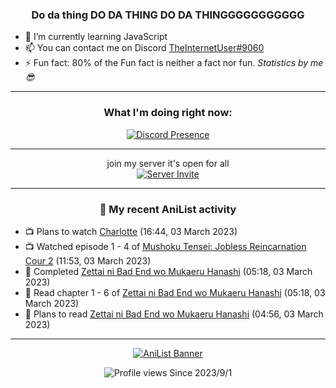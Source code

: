 <div align="center">

### Do da thing DO DA THING DO DA THINGGGGGGGGGGG
</div>

- 🌱 I’m currently learning JavaScript
- 📫 You can contact me on Discord [TheInternetUser#9060](https://discord.com/users/534117072796385300)
- ⚡ Fun fact: 80% of the Fun fact is neither a fact nor fun. _Statistics by me 😎_
<hr>

<div align="center">

### What I'm doing right now:
[![Discord Presence](https://lanyard.cnrad.dev/api/534117072796385300)](https://discord.com/users/534117072796385300)
<hr>

join my server it's open for all <br>
[![Server Invite](https://invidget.switchblade.xyz/bfYgVHxrSs)](https://discord.gg/bfYgVHxrSs)

<hr>
  
### 🌸 My recent AniList activity

</div>

<!-- ANILIST_ACTIVITY:start -->

-   📺 Plans to watch [Charlotte](https://anilist.co/anime/20997) (16:44, 03 March 2023)
-   📺 Watched episode 1 - 4 of [Mushoku Tensei: Jobless Reincarnation Cour 2](https://anilist.co/anime/127720) (11:53, 03 March 2023)
-   📖 Completed [Zettai ni Bad End wo Mukaeru Hanashi](https://anilist.co/manga/161650) (05:18, 03 March 2023)
-   📖 Read chapter 1 - 6 of [Zettai ni Bad End wo Mukaeru Hanashi](https://anilist.co/manga/161650) (05:18, 03 March 2023)
-   📖 Plans to read [Zettai ni Bad End wo Mukaeru Hanashi](https://anilist.co/manga/161650) (04:56, 03 March 2023)

<!-- ANILIST_ACTIVITY:end -->
<hr>

<div align="center">

[![AniList Banner](https://img.anili.st/User/929966)](https://anilist.co/user/TheInternetUser)

![Profile views](https://gpvc.arturio.dev/TheInternetUse7) Since 2023/9/1

</div>
